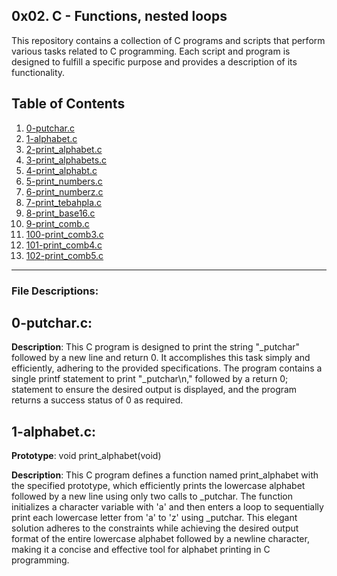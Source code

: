 ## 0x02. C - Functions, nested loops

This repository contains a collection of C programs and scripts that perform various tasks related to C programming. Each script and program is designed to fulfill a specific purpose and provides a description of its functionality.

## Table of Contents

1. [0-putchar.c](#0-putchar.c)
2. [1-alphabet.c](#1-alphabet.c)
3. [2-print_alphabet.c](#2-print_alphabet.c)
4. [3-print_alphabets.c](#3-print_alphabets.c)
5. [4-print_alphabt.c](#4-print_alphabt.c)
6. [5-print_numbers.c](#5-print_numbers.c)
7. [6-print_numberz.c](#6-print_numberz.c)
8. [7-print_tebahpla.c](#7-print_tebahpla.c)
9. [8-print_base16.c](#8-print_base16.c)
9. [9-print_comb.c](#9-print_comb.c)
9. [100-print_comb3.c](#100-print_comb3.c)
9. [101-print_comb4.c](#101-print_comb4.c)
9. [102-print_comb5.c](#102-print_comb5.c)
---
### File Descriptions:

## **0-putchar.c**:
**Description**: This C program is designed to print the string "_putchar" followed by a new line and return 0. It accomplishes this task simply and efficiently, adhering to the provided specifications. The program contains a single printf statement to print "_putchar\n," followed by a return 0; statement to ensure the desired output is displayed, and the program returns a success status of 0 as required.


## **1-alphabet.c**:
**Prototype**: void print_alphabet(void)

**Description**: This C program defines a function named print_alphabet with the specified prototype, which efficiently prints the lowercase alphabet followed by a new line using only two calls to _putchar. The function initializes a character variable with 'a' and then enters a loop to sequentially print each lowercase letter from 'a' to 'z' using _putchar. This elegant solution adheres to the constraints while achieving the desired output format of the entire lowercase alphabet followed by a newline character, making it a concise and effective tool for alphabet printing in C programming.
